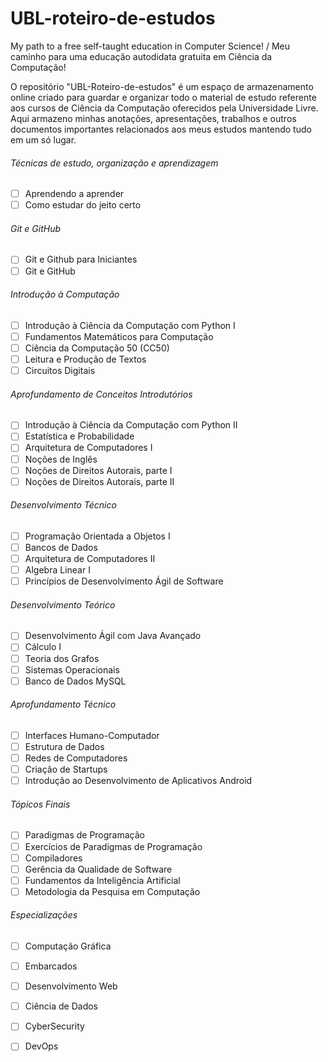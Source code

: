 # UBL-roteiro-de-estudos

My path to a free self-taught education in Computer Science! / Meu caminho para uma educação autodidata gratuita em Ciência da Computação!

O repositório "UBL-Roteiro-de-estudos" é um espaço de armazenamento online criado para guardar e organizar todo o material de estudo referente aos cursos de Ciência da Computação oferecidos pela Universidade Livre. Aqui armazeno minhas anotações, apresentações, trabalhos e outros documentos importantes relacionados aos meus estudos mantendo tudo em um só lugar.
 
 ###### Técnicas de estudo, organização e aprendizagem
 
- [ ] Aprendendo a aprender
- [ ] Como estudar do jeito certo

###### Git e GitHub

- [ ] Git e Github para Iniciantes
- [ ] Git e GitHub

###### Introdução à Computação

- [ ] Introdução à Ciência da Computação com Python I
- [ ] Fundamentos Matemáticos para Computação
- [ ] Ciência da Computação 50 (CC50)
- [ ] Leitura e Produção de Textos
- [ ] Circuitos Digitais

###### Aprofundamento de Conceitos Introdutórios

- [ ] Introdução à Ciência da Computação com Python II
- [ ] Estatística e Probabilidade
- [ ] Arquitetura de Computadores I
- [ ] Noções de Inglês
- [ ] Noções de Direitos Autorais, parte I
- [ ] Noções de Direitos Autorais, parte II

###### Desenvolvimento Técnico

- [ ] Programação Orientada a Objetos I
- [ ] Bancos de Dados
- [ ] Arquitetura de Computadores II
- [ ] Algebra Linear I
- [ ] Princípios de Desenvolvimento Ágil de Software

###### Desenvolvimento Teórico

- [ ] Desenvolvimento Ágil com Java Avançado
- [ ] Cálculo I
- [ ] Teoria dos Grafos
- [ ] Sistemas Operacionais
- [ ] Banco de Dados MySQL

###### Aprofundamento Técnico

- [ ] Interfaces Humano-Computador
- [ ] Estrutura de Dados
- [ ] Redes de Computadores
- [ ] Criação de Startups
- [ ] Introdução ao Desenvolvimento de Aplicativos Android

###### Tópicos Finais

- [ ] Paradigmas de Programação
- [ ] Exercícios de Paradigmas de Programação
- [ ] Compiladores
- [ ] Gerência da Qualidade de Software
- [ ] Fundamentos da Inteligência Artificial
- [ ] Metodologia da Pesquisa em Computação

###### Especializações

- [ ] Computação Gráfica
- [ ] Embarcados
- [ ] Desenvolvimento Web
- [ ] Ciência de Dados
- [ ] CyberSecurity
- [ ] DevOps

